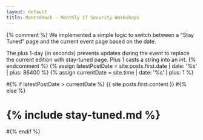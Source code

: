 ```yaml
---
layout: default
title: MontréHack - Monthly IT Security Workshops
---
```

{% comment %}
We implemented a simple logic to switch between a "Stay Tuned" page and the
current event page based on the date.

The plus 1-day (in seconds) prevents updates during the event to replace the
current edition with stay-tuned page. Plus 1 casts a string into an int.
{% endcomment %}
{% assign latestPostDate = site.posts.first.date | date: '%s' | plus: 86400 %}
{% assign currentDate = site.time | date: '%s' | plus: 1 %}

#{% if latestPostDate > currentDate %}
  {{ site.posts.first.content }}
#{% else %}
#  {% include stay-tuned.md %}
#{% endif %}

